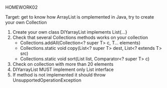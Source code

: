 HOMEWORK02

Target: get to know how ArrayList is omplemented in Java, try to create your own Collection

1) Create your own class DIYarrayList<T> implements List<T>{...}
2) Check that several Collections methods works on your collection
    * Collections.addAll(Collection<? super T> c, T... elements)
    * Collections.static <T> void copy(List<? super T> dest, List<? extends T> src)
    * Collections.static <T> void sort(List<T> list, Comparator<? super T> c)
3) Check on collection with more than 20 elements
4) DIYarrayList MUST implement only List<T> interface
5) If method is not implemented it should throw UnsupportedOperationException 